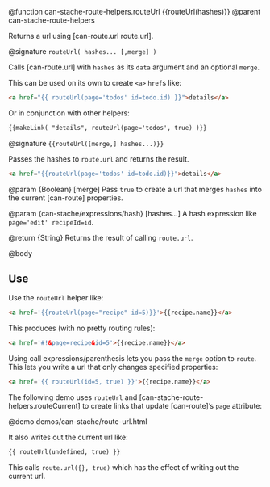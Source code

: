 @function can-stache-route-helpers.routeUrl {{routeUrl(hashes)}}
@parent can-stache-route-helpers

Returns a url using [can-route.url route.url].

@signature `routeUrl( hashes... [,merge] )`

Calls [can-route.url] with  `hashes` as its `data` argument and an
optional `merge`.

This can be used on its own to create `<a>` `href`s like:

```html
<a href="{{ routeUrl(page='todos' id=todo.id) }}">details</a>
```

Or in conjunction with other helpers:

```html
{{makeLink( "details", routeUrl(page='todos', true) )}}
```

@signature `{{routeUrl([merge,] hashes...)}}`

Passes the hashes to `route.url` and returns the result.

```html
<a href="{{routeUrl(page='todos' id=todo.id)}}">details</a>
```

@param {Boolean} [merge] Pass `true` to create a url that merges `hashes` into the
current [can-route] properties.  

@param {can-stache/expressions/hash} [hashes...] A hash expression like `page='edit' recipeId=id`.

@return {String} Returns the result of calling `route.url`.

@body

## Use

Use the `routeUrl` helper like:

```html
<a href='{{routeUrl(page="recipe" id=5)}}'>{{recipe.name}}</a>
```

This produces (with no pretty routing rules):

```html
<a href='#!&page=recipe&id=5'>{{recipe.name}}</a>
```

Using call expressions/parenthesis lets you pass the `merge` option to `route`.  This
lets you write a url that only changes specified properties:

```html
<a href='{{ routeUrl(id=5, true) }}'>{{recipe.name}}</a>
```




The following demo uses `routeUrl` and [can-stache-route-helpers.routeCurrent] to
create links that update [can-route]’s `page` attribute:

@demo demos/can-stache/route-url.html

It also writes out the current url like:

```html
{{ routeUrl(undefined, true) }}
```

This calls `route.url({}, true)` which has the effect of writing out
the current url.
